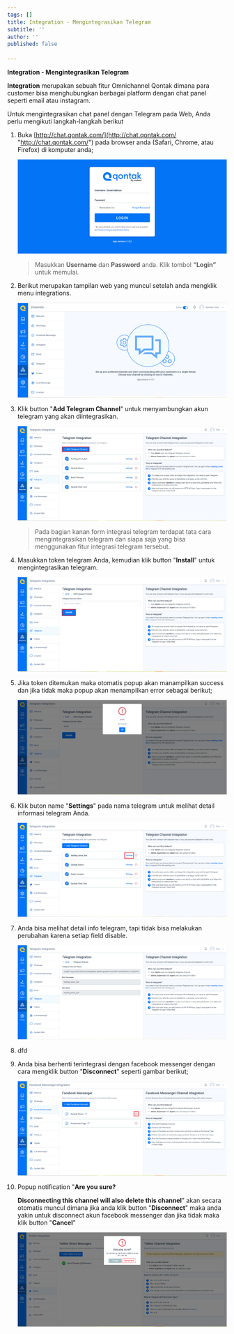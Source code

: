 ```yaml
---
tags: []
title: Integration - Mengintegrasikan Telegram
subtitle: ''
author: ''
published: false

---
```

**Integration - Mengintegrasikan Telegram**

**Integration** merupakan sebuah fitur Omnichannel Qontak dimana para customer bisa menghubungkan berbagai platform dengan chat panel seperti email atau instagram.

Untuk mengintegrasikan chat panel dengan Telegram pada Web, Anda perlu mengikuti langkah-langkah berikut

 1. Buka [http://chat.qontak.com/](http://chat.qontak.com/ "http://chat.qontak.com/") pada browser anda (Safari, Chrome, atau Firefox) di komputer anda;

    ![](/uploads/login-qontak-c.png)

    > Masukkan **Username** dan **Password** anda. Klik tombol **“Login”** untuk memulai.
 2. Berikut merupakan tampilan web yang muncul setelah anda mengklik menu integrations.

    ![](/uploads/integrasi.PNG)
 3. Klik button "**Add Telegram Channel**" untuk menyambungkan akun telegram yang akan diintegrasikan.

    ![](/uploads/telegram.PNG)

    > Pada bagian kanan form integrasi telegram terdapat tata cara mengintegrasikan telegram dan siapa saja yang bisa menggunakan fitur integrasi telegram tersebut.
 4. Masukkan token telegram Anda, kemudian klik button "**Install**" untuk mengintegrasikan telegram.

    ![](/uploads/telegram2.PNG)
 5. Jika token ditemukan maka otomatis popup akan manampilkan success dan jika tidak maka popup akan menampilkan error sebagai berikut;

    ![](/uploads/telegram3.PNG)
 6. Klik buton name "**Settings**" pada nama telegram untuk melihat detail informasi telegram Anda.

    ![](/uploads/telegram4.PNG)
 7. Anda bisa melihat detail info telegram, tapi tidak bisa melakukan perubahan karena setiap field disable.

    ![](/uploads/telegram5.PNG)
 8. dfd
 9. Anda bisa berhenti terintegrasi dengan facebook messenger dengan cara mengklik button "**Disconnect**" seperti gambar berikut;

    ![](/uploads/facebook22.PNG)
10. Popup notification "**Are you sure?**

    **Disconnecting this channel will also delete this channel**" akan secara otomatis muncul dimana jika anda klik button "**Disconnect**" maka anda yakin untuk disconnect akun facebook messenger dan jika tidak maka klik button "**Cancel**"

    ![](/uploads/twitter6-1.PNG)